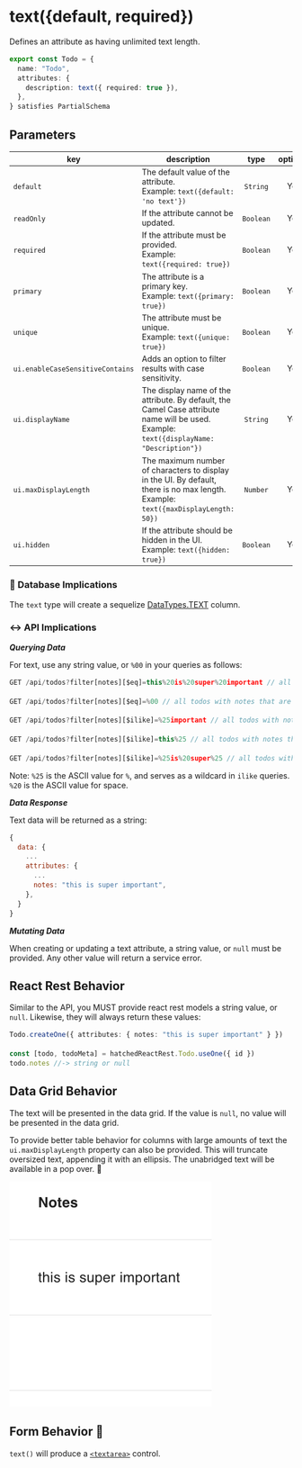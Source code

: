 # text({default, required})

Defines an attribute as having unlimited text length.

```ts
export const Todo = {
  name: "Todo",
  attributes: {
    description: text({ required: true }),
  },
} satisfies PartialSchema
```

## Parameters

| key                              | description                                                                                                                                    |   type    | optional | default |
| -------------------------------- | ---------------------------------------------------------------------------------------------------------------------------------------------- | :-------: | :------: | :-----: |
| `default`                        | The default value of the attribute. <br/> Example: `text({default: 'no text'})`                                                                | `String`  |   Yes    |         |
| `readOnly`                       | If the attribute cannot be updated.                                                                                                            | `Boolean` |   Yes    | `false` |
| `required`                       | If the attribute must be provided. <br/> Example: `text({required: true})`                                                                     | `Boolean` |   Yes    | `false` |
| `primary`                        | The attribute is a primary key. <br/> Example: `text({primary: true})`                                                                         | `Boolean` |   Yes    | `false` |
| `unique`                         | The attribute must be unique. <br/> Example: `text({unique: true})`                                                                            | `Boolean` |   Yes    | `false` |
| `ui.enableCaseSensitiveContains` | Adds an option to filter results with case sensitivity.                                                                                        | `Boolean` |   Yes    | `false` |
| `ui.displayName`                 | The display name of the attribute. By default, the Camel Case attribute name will be used. <br/> Example: `text({displayName: "Description"})` | `String`  |   Yes    | `null`  |
| `ui.maxDisplayLength`            | The maximum number of characters to display in the UI. By default, there is no max length. <br/> Example: `text({maxDisplayLength: 50})`       | `Number`  |   Yes    | `null`  |
| `ui.hidden`                      | If the attribute should be hidden in the UI. <br/> Example: `text({hidden: true})`                                                             | `Boolean` |   Yes    | `false` |

### 💾 Database Implications

The `text` type will create a sequelize [DataTypes.TEXT](https://sequelize.org/docs/v6/core-concepts/model-basics/#strings) column.

### ↔️ API Implications

**_Querying Data_**

For text, use any string value, or `%00` in your queries as follows:

```js
GET /api/todos?filter[notes][$eq]=this%20is%20super%20important // all todos with notes that equal "this is super important"

GET /api/todos?filter[notes][$eq]=%00 // all todos with notes that are null

GET /api/todos?filter[notes][$ilike]=%25important // all todos with notes that end in "important"

GET /api/todos?filter[notes][$ilike]=this%25 // all todos with notes that start with "this"

GET /api/todos?filter[notes][$ilike]=%25is%20super%25 // all todos with notes that contain "is super"
```

Note:
`%25` is the ASCII value for `%`, and serves as a wildcard in `ilike` queries.
`%20` is the ASCII value for space.

**_Data Response_**

Text data will be returned as a string:

```js
{
  data: {
    ...
    attributes: {
      ...
      notes: "this is super important",
    },
  }
}
```

**_Mutating Data_**

When creating or updating a text attribute, a string value, or `null` must be provided. Any other value will return a service error.

## React Rest Behavior

Similar to the API, you MUST provide react rest models a string value, or `null`. Likewise, they will always return these values:

```ts
Todo.createOne({ attributes: { notes: "this is super important" } })

const [todo, todoMeta] = hatchedReactRest.Todo.useOne({ id })
todo.notes //-> string or null
```

## Data Grid Behavior

The text will be presented in the data grid. If the value is `null`, no value will be presented in the data grid.

To provide better table behavior for columns with large amounts of text the `ui.maxDisplayLength` property can also be provided. This will truncate oversized text, appending it with an ellipsis. The unabridged text will be available in a pop over. 🛑

![Data Grid Example](../../attachments/text-grid.png)

## Form Behavior 🛑

`text()` will produce a [`<textarea>`](https://developer.mozilla.org/en-US/docs/Web/HTML/Element/textarea) control.
